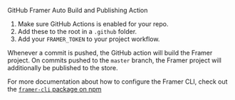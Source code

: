GitHub Framer Auto Build and Publishing Action

1. Make sure GitHub Actions is enabled for your repo.
2. Add these to the root in a `.github` folder.
3. Add your `FRAMER_TOKEN` to your project workflow.

Whenever a commit is pushed, the GitHub action will build the Framer project. On commits pushed to the `master` branch, the Framer project will additionally be published to the store.

For more documentation about how to configure the Framer CLI, check out the [`framer-cli` package on npm](https://www.npmjs.com/package/framer-cli)
